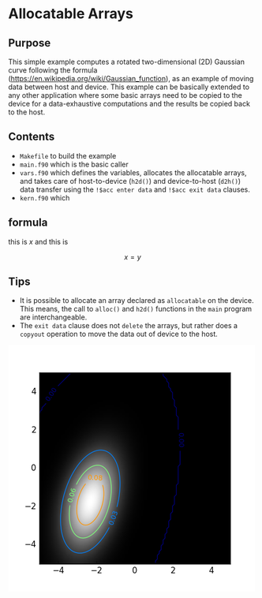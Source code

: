 # Allocatable Arrays

## Purpose
This simple example computes a rotated two-dimensional (2D) Gaussian curve following the formula (https://en.wikipedia.org/wiki/Gaussian_function), as an example of moving data between host and device. This example can be basically extended to any other application where some basic arrays need to be copied to the device for a data-exhaustive computations and the results be copied back to the host. 

## Contents
- `Makefile` to build the example
- `main.f90` which is the basic caller
- `vars.f90` which defines the variables, allocates the allocatable arrays, and takes care of host-to-device (`h2d()`) and device-to-host (`d2h()`) data transfer using the `!$acc enter data` and `!$acc exit data` clauses. 
- `kern.f90` which 

## formula
this is $x$ and this is 

$$x = y $$

## Tips
+ It is possible to allocate an array declared as `allocatable` on the device. This means, the call to `alloc()` and `h2d()` functions in the `main` program are interchangeable.
+ The `exit data` clause does not `delete` the arrays, but rather does a `copyout` operation to move the data out of device to the host. 

![image](gaussian2d.png)
